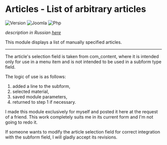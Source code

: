 # Articles - List of arbitrary articles

![Version](https://img.shields.io/badge/VERSION-1.0.0-0366d6.svg?style=for-the-badge)
![Joomla](https://img.shields.io/badge/joomla-3.7+-1A3867.svg?style=for-the-badge)
![Php](https://img.shields.io/badge/php-5.6+-8892BF.svg?style=for-the-badge)

_description in Russian [here](README.ru.md)_

This module displays a list of manually specified articles.

---

The article's selection field is taken from com_content, where it is intended only for use in a menu item and is not intended to be used in a subform type field.

The logic of use is as follows:

1. added a line to the subform,
2. selected material,
3. saved module parameters,
4. returned to step 1 if necessary.

I made this module exclusively for myself and posted it here at the request of a friend. This work completely suits me in its current form and I'm not going to redo it.

If someone wants to modify the article selection field for correct integration with the subform field, I will gladly accept its revisions.
